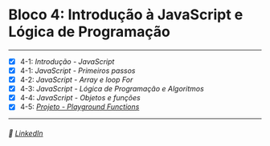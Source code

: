 # Bloco 4: Introdução à JavaScript e Lógica de Programação

---

- [x] 4-1: _Introdução - JavaScript_
- [X] 4-1: _JavaScript - Primeiros passos_
- [X] 4-2: _JavaScript - Array e loop For_
- [X] 4-3: _JavaScript - Lógica de Programação e Algoritmos_
- [X] 4-4: _JavaScript - Objetos e funções_
- [X] 4-5: _[Projeto - Playground Functions](https://github.com/caealmeida/trybe-proj/tree/main/fundamentos/2-playground-functions)_

---

###### :briefcase: [LinkedIn](https://linkedin.com/in/caealmeida)
